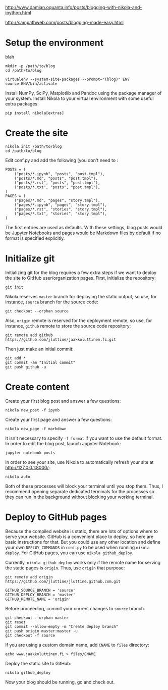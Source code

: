 <!-- 
.. title: Blog with Jupyter Notebook and Nikola
.. slug: blog-with-jupyter-notebook-and-nikola
.. date: 2015-11-04 19:05:01 UTC+02:00
.. tags: 
.. category: 
.. link: 
.. description: 
.. type: text
-->


http://www.damian.oquanta.info/posts/blogging-with-nikola-and-ipython.html

http://sampathweb.com/posts/blogging-made-easy.html


# Setup the environment

blah

    mkdir -p /path/to/blog
    cd /path/to/blog

    virtualenv --system-site-packages --prompt="(blog)" ENV
    source ENV/bin/activate
    
Install NumPy, SciPy, Matplotlib and Pandoc using the package manager of your
system. Install Nikola to your virtual environment with some useful extra
packages:

    pip install nikola[extras]


# Create the site

    nikola init /path/to/blog
    cd /path/to/blog

Edit conf.py and add the following (you don't need to :

    POSTS = (
        ("posts/*.ipynb", "posts", "post.tmpl"),
        ("posts/*.md", "posts", "post.tmpl"),
        ("posts/*.rst", "posts", "post.tmpl"),
        ("posts/*.txt", "posts", "post.tmpl"),
    )
    PAGES = (
        ("pages/*.md", "pages", "story.tmpl"),
        ("pages/*.ipynb", "pages", "story.tmpl"),
        ("pages/*.rst", "stories", "story.tmpl"),
        ("pages/*.txt", "stories", "story.tmpl"),
    )

The first entries are used as defaults. With these settings, blog posts would be
Jupyter Notebooks and pages would be Markdown files by default if no format is
specified explicitly.


# Initialize git

Initializing git for the blog requires a few extra steps if we want to deploy
the site to GitHub user/organization pages. First, initialize the repository:

    git init
    
Nikola reserves `master` branch for deploying the static output, so use, for
instance, `source` branch for the source code:

    git checkout --orphan source
    
Also, `origin` remote is reserved for the deployment remote, so use, for
instance, `github` remote to store the source code repository:

    git remote add github https://github.com/jluttine/jaakkoluttinen.fi.git
    
Then just make an initial commit:

    git add *
    git commit -am "Initial commit"
    git push github -u


# Create content

Create your first blog post and answer a few questions:

    nikola new_post -f ipynb

Create your first page and answer a few questions:

    nikola new_page -f markdown
    
It isn't necessary to specify `-f format` if you want to use the default
format. In order to edit the blog post, launch Jupyter Notebook:

    jupyter notebook posts

In order to see your site, use Nikola to automatically refresh your site at
http://127.0.0.1:8000/:

    nikola auto

Both of these processes will block your terminal until you stop them. Thus, I
recommend opening separate dedicated terminals for the processes so they can run
in the background without blocking your working terminal.


# Deploy to GitHub pages

Because the compiled website is static, there are lots of options where to serve
your website. GitHub is a convenient place to deploy, so here are basic
instructions for that. But you could use any other location and define your own
`DEPLOY_COMMANDS` in `conf.py` to be used when running `nikola deploy`. For
GitHub pages, you can use `nikola github_deploy`.

Currently, `nikola github_deploy` works only if the remote name for serving the
static pages is `origin`. Thus, use `origin` that purpose:

    git remote add origin https://github.com/jluttine/jluttine.github.com.git

    GITHUB_SOURCE_BRANCH = 'source'
    GITHUB_DEPLOY_BRANCH = 'master'
    GITHUB_REMOTE_NAME = 'origin'

Before proceeding, commit your current changes to `source` branch.

    git checkout --orphan master
    git reset
    git commit --allow-empty -m "Create deploy branch"
    git push origin master:master -u
    git checkout -f source

If you are using a custom domain name, add `CNAME` to `files` directory:

    echo www.jaakkoluttinen.fi > files/CNAME

Deploy the static site to GitHub:

    nikola github_deploy

Now your blog should be running, go and check out.
